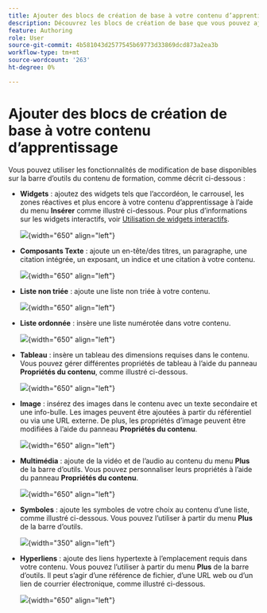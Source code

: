 ```yaml
---
title: Ajouter des blocs de création de base à votre contenu d’apprentissage
description: Découvrez les blocs de création de base que vous pouvez ajouter à votre contenu d’apprentissage dans le contenu d’apprentissage et de formation
feature: Authoring
role: User
source-git-commit: 4b581043d2577545b69773d33869dcd873a2ea3b
workflow-type: tm+mt
source-wordcount: '263'
ht-degree: 0%

---
```


# Ajouter des blocs de création de base à votre contenu d’apprentissage

Vous pouvez utiliser les fonctionnalités de modification de base disponibles sur la barre d’outils du contenu de formation, comme décrit ci-dessous :

- **Widgets** : ajoutez des widgets tels que l’accordéon, le carrousel, les zones réactives et plus encore à votre contenu d’apprentissage à l’aide du menu **Insérer** comme illustré ci-dessous. Pour plus d’informations sur les widgets interactifs, voir [Utilisation de widgets interactifs](./lc-widgets.md).

  ![](assets/widgets-learning-content.png){width="650" align="left"}

- **Composants Texte** : ajoute un en-tête/des titres, un paragraphe, une citation intégrée, un exposant, un indice et une citation à votre contenu.

  ![](assets/text-learning-content.png){width="650" align="left"}

- **Liste non triée** : ajoute une liste non triée à votre contenu.

  ![](assets/unordered-list.png){width="650" align="left"}

- **Liste ordonnée** : insère une liste numérotée dans votre contenu.

  ![](assets/ordered-list.png){width="650" align="left"}

- **Tableau** : insère un tableau des dimensions requises dans le contenu. Vous pouvez gérer différentes propriétés de tableau à l’aide du panneau **Propriétés du contenu**, comme illustré ci-dessous.

  ![](assets/table-learning-content.png){width="650" align="left"}

- **Image** : insérez des images dans le contenu avec un texte secondaire et une info-bulle. Les images peuvent être ajoutées à partir du référentiel ou via une URL externe. De plus, les propriétés d’image peuvent être modifiées à l’aide du panneau **Propriétés du contenu**.

  ![](assets/image-learning-content.png){width="650" align="left"}

- **Multimédia** : ajoute de la vidéo et de l’audio au contenu du menu **Plus** de la barre d’outils. Vous pouvez personnaliser leurs propriétés à l’aide du panneau **Propriétés du contenu**.

  ![](assets/video-learning-content.png){width="650" align="left"}

- **Symboles** : ajoute les symboles de votre choix au contenu d’une liste, comme illustré ci-dessous. Vous pouvez l’utiliser à partir du menu **Plus** de la barre d’outils.

  ![](assets/symbol-learning-content.png){width="350" align="left"}


- **Hyperliens** : ajoute des liens hypertexte à l’emplacement requis dans votre contenu. Vous pouvez l’utiliser à partir du menu **Plus** de la barre d’outils. Il peut s’agir d’une référence de fichier, d’une URL web ou d’un lien de courrier électronique, comme illustré ci-dessous.

  ![](assets/hyperlink-learning-content.png){width="650" align="left"}


